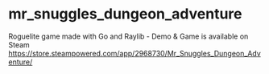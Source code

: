 # mr_snuggles_dungeon_adventure
Roguelite game made with Go and Raylib - Demo &amp; Game is available on Steam https://store.steampowered.com/app/2968730/Mr_Snuggles_Dungeon_Adventure/
